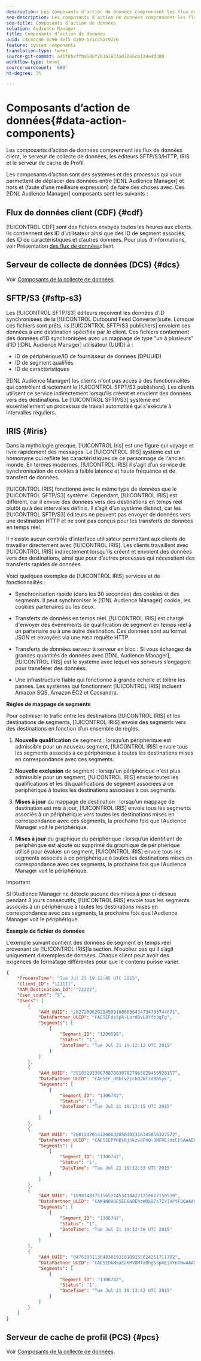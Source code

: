 ```yaml
---
description: Les composants d’action de données comprennent les flux de données client, le serveur de collecte de données, les éditeurs SFTP/S3/HTTP, IRIS et le serveur de cache de Profil.
seo-description: Les composants d’action de données comprennent les flux de données client, le serveur de collecte de données, les éditeurs SFTP/S3/HTTP, IRIS et le serveur de cache de Profil.
seo-title: Composants d’action de données
solution: Audience Manager
title: Composants d’action de données
uuid: c4c4cc46-8c96-4ef5-8269-571cc5ac9276
feature: system components
translation-type: tm+mt
source-git-commit: a41f0beffba686f283a2933ad7066cb124e4d380
workflow-type: tm+mt
source-wordcount: '680'
ht-degree: 3%

---
```



# Composants d’action de données{#data-action-components}

Les composants d’action de données comprennent les flux de données client, le serveur de collecte de données, les éditeurs SFTP/S3/HTTP, IRIS et le serveur de cache de Profil.

<!-- 

c_compact.xml

 -->

Les composants d’action sont des systèmes et des processus qui vous permettent de déplacer des données entre [!DNL Audience Manager] et hors et (faute d’une meilleure expression) de faire des choses avec. Ces [!DNL Audience Manager] composants sont les suivants :

## Flux de données client (CDF) {#cdf}

[!UICONTROL CDF] sont des fichiers envoyés toutes les heures aux clients. Ils contiennent des ID d’utilisateur ainsi que des ID de segment associés, des ID de caractéristiques et d’autres données. Pour plus d’informations, voir Présentation [des flux de données](../../features/cdf-files.md)client.

## Serveur de collecte de données (DCS) {#dcs}

Voir [Composants de la collecte de données](../../reference/system-components/components-data-collection.md).

## SFTP/S3 {#sftp-s3}

Les [!UICONTROL SFTP/S3] éditeurs reçoivent les données d’ID synchronisées de la [!UICONTROL Outbound Feed Converter]suite. Lorsque ces fichiers sont prêts, ils [!UICONTROL SFTP/S3 publishers] envoient ces données à une destination spécifiée par le client. Ces fichiers contiennent des données d’ID synchronisées avec un mappage de type &quot;un à plusieurs&quot; d’ID [!DNL Audience Manager] utilisateur (UUID) à :

* ID de périphérique/ID de fournisseur de données (DPUUID)
* ID de segment qualifiés
* ID de caractéristiques

[!DNL Audience Manager] les clients n&#39;ont pas accès à des fonctionnalités qui contrôlent directement le [!UICONTROL SFPT/S3 publishers]. Les clients utilisent ce service indirectement lorsqu’ils créent et envoient des données vers des destinations. Le [!UICONTROL SFTP/S3] système est essentiellement un processus de travail automatisé qui s&#39;exécute à intervalles réguliers.

## IRIS {#iris}

Dans la mythologie grecque, [!UICONTROL Iris] est une figure qui voyage et livre rapidement des messages. Le [!UICONTROL IRIS] système est un homonyme qui reflète les caractéristiques de ce personnage de l&#39;ancien monde. En termes modernes, [!UICONTROL IRIS] il s’agit d’un service de synchronisation de cookies à faible latence et haute fréquence et de transfert de données.

[!UICONTROL IRIS] fonctionne avec le même type de données que le [!UICONTROL SFTP/S3] système. Cependant, [!UICONTROL IRIS] est différent, car il envoie des données vers des destinations en temps réel plutôt qu’à des intervalles définis. Il s’agit d’un système distinct, car les [!UICONTROL SFTP/S3] éditeurs ne peuvent pas envoyer de données vers une destination HTTP et ne sont pas conçus pour les transferts de données en temps réel.

Il n’existe aucun contrôle d’interface utilisateur permettant aux clients de travailler directement avec [!UICONTROL IRIS]. Les clients travaillent avec [!UICONTROL IRIS] indirectement lorsqu’ils créent et envoient des données vers des destinations, ainsi que pour d’autres processus qui nécessitent des transferts rapides de données.

Voici quelques exemples de [!UICONTROL IRIS] services et de fonctionnalités :

* Synchronisation rapide (dans les 30 secondes) des cookies et des segments. Il peut synchroniser le [!DNL Audience Manager] cookie, les cookies partenaires ou les deux.
* Transferts de données en temps réel. [!UICONTROL IRIS] est chargé d&#39;envoyer des événements de qualification de segment en temps réel à un partenaire ou à une autre destination. Ces données sont au format JSON et envoyées via une `POST` requête HTTP.

* Transferts de données serveur à serveur en bloc : Si vous échangez de grandes quantités de données avec [!DNL Audience Manager], [!UICONTROL IRIS] est le système avec lequel vos serveurs s’engagent pour transférer des données.

* Une infrastructure fiable qui fonctionne à grande échelle et tolère les pannes. Les systèmes qui fonctionnent [!UICONTROL IRIS] incluent Amazon SQS, Amazon EC2 et Cassandra.

**Règles de mappage de segments**

Pour optimiser le trafic entre les destinations [!UICONTROL IRIS] et les destinations de segments, [!UICONTROL IRIS] envoie des segments vers des destinations en fonction d’un ensemble de règles.

1. **Nouvelle qualification** de segment : lorsqu’un périphérique est admissible pour un nouveau segment, [!UICONTROL IRIS] envoie tous les segments associés à ce périphérique à toutes les destinations mises en correspondance avec ces segments.

1. **Nouvelle exclusion** de segment : lorsqu&#39;un périphérique n&#39;est plus admissible pour un segment, [!UICONTROL IRIS] envoie toutes les qualifications et les disqualifications de segment associées à ce périphérique à toutes les destinations associées à ces segments.

1. **Mises à jour** du mappage de destination : lorsqu’un mappage de destination est mis à jour, [!UICONTROL IRIS] envoie tous les segments associés à un périphérique vers toutes les destinations mises en correspondance avec ces segments, la prochaine fois que l’Audience Manager voit le périphérique.

1. **Mises à jour** du graphique du périphérique : lorsqu’un identifiant de périphérique est ajouté ou supprimé du graphique de périphérique utilisé pour évaluer un segment, [!UICONTROL IRIS] envoie tous les segments associés à ce périphérique à toutes les destinations mises en correspondance avec ces segments, la prochaine fois que l’Audience Manager voit le périphérique.

>[!IMPORTANT]
>
>Si l’Audience Manager ne détecte aucune des mises à jour ci-dessus pendant 3 jours consécutifs, [!UICONTROL IRIS] envoie tous les segments associés à un périphérique à toutes les destinations mises en correspondance avec ces segments, la prochaine fois que l’Audience Manager voit le périphérique.

**Exemple de fichier de données**

L’exemple suivant contient des données de segment en temps réel provenant de [!UICONTROL IRIS]la section. N’oubliez pas qu’il s’agit uniquement d’exemples de données. Chaque client peut avoir des exigences de formatage différentes pour que le contenu puisse varier.

```json
{
    "ProcessTime": "Tue Jul 21 19:12:45 UTC 2015",
    "Client_ID": "111111",
    "AAM_Destination_Id": "22222",
    "User_count": "5",
    "Users": [
        {
            "AAM_UUID": "28272096202945091600036434734793744071",
            "DataPartner_UUID": "CAESEFdv5pk-Lurd8vL9Yfb3qFg",
            "Segments": [
                {
                    "Segment_ID": "1200598",
                    "Status": "1",
                    "DateTime": "Tue Jul 21 19:12:12 UTC 2015"
                }
            ]
        },
        {
            "AAM_UUID": "35183292386788708387827965829455926157",
            "DataPartner_UUID": "CAESEF_d8blvZjchQ2WTzdB65yk",
            "Segments": [
                {
                    "Segment_ID": "1306742",
                    "Status": "1",
                    "DateTime": "Tue Jul 21 19:12:15 UTC 2015"
                }
            ]
        },
        {
            "AAM_UUID": "28012470144260632050402316345856327572",
            "DataPartner_UUID": "CAESEEPfHBiRjhkzvBPXQ-0MFRE|UzCESAAABOnFeHJy",
            "Segments": [
                {
                    "Segment_ID": "1306742",
                    "Status": "1",
                    "DateTime": "Tue Jul 21 19:12:33 UTC 2015"
                }
            ]
        },
        {
            "AAM_UUID": "18981483751565214534184221210627150539",
            "DataPartner_UUID": "CAK4NDH0ESEE6NBEhoWDkB7s7ZY|VPYFQQAAASXPElL0",
            "Segments": [
                {
                    "Segment_ID": "1306742",
                    "Status": "1",
                    "DateTime": "Tue Jul 21 19:12:36 UTC 2015"
                }
            ]
        },
        {
            "AAM_UUID": "04761851136483019318109155624251711702",
            "DataPartner_UUID": "CAESEDkM5aSaKMV8MfaBhgSspmE|VYnTNwAAASzvVhxy",
            "Segments": [
                {
                    "Segment_ID": "1306742",
                    "Status": "1",
                    "DateTime": "Tue Jul 21 19:12:42 UTC 2015"
                }
            ]
        }
    ]
}
```

## Serveur de cache de profil (PCS) {#pcs}

Voir [Composants de la collecte de données](../../reference/system-components/components-data-collection.md).
